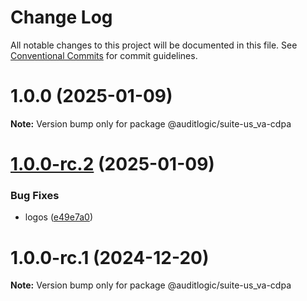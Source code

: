 # Change Log

All notable changes to this project will be documented in this file.
See [Conventional Commits](https://conventionalcommits.org) for commit guidelines.

# 1.0.0 (2025-01-09)

**Note:** Version bump only for package @auditlogic/suite-us_va-cdpa





# [1.0.0-rc.2](https://github.com/auditlogic/suite/compare/@auditlogic/suite-us_va-cdpa@1.0.0-rc.1...@auditlogic/suite-us_va-cdpa@1.0.0-rc.2) (2025-01-09)


### Bug Fixes

* logos ([e49e7a0](https://github.com/auditlogic/suite/commit/e49e7a02bf4796ad65ffe6748e4a155ad580ae87))





# 1.0.0-rc.1 (2024-12-20)

**Note:** Version bump only for package @auditlogic/suite-us_va-cdpa
